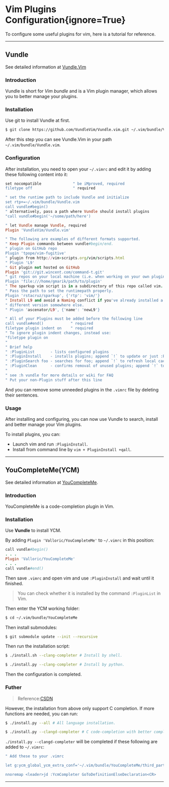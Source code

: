 # Vim Plugins Configuration{ignore=True}

To configure some useful plugins for vim, here is a tutorial for reference.

---

## Vundle

See detailed information at [Vundle.Vim](https://github.com/VundleVim/)

### Introduction

Vundle is short for *Vim bundle* and is a Vim plugin manager, which allows you to better manage your plugins.

### Installation

Use git to install Vundle at first.

```Bash
$ git clone https://github.com/VundleVim/Vundle.vim.git ~/.vim/bundle/Vundle.vim
```

After this step you can see Vundle.Vim in your path `~/.vim/bundle/Vundle.vim`.

### Configuration

After installation, you need to open your `~/.vimrc` and edit it by adding these following content into it:

```Ruby
set nocompatible              " be iMproved, required
filetype off                  " required

" set the runtime path to include Vundle and initialize
set rtp+=~/.vim/bundle/Vundle.vim
call vundle#begin()
" alternatively, pass a path where Vundle should install plugins
"call vundle#begin('~/some/path/here')

" let Vundle manage Vundle, required
Plugin 'VundleVim/Vundle.vim'

" The following are examples of different formats supported.
" Keep Plugin commands between vundle#begin/end.
" plugin on GitHub repo
Plugin 'tpope/vim-fugitive'
" plugin from http://vim-scripts.org/vim/scripts.html
" Plugin 'L9'
" Git plugin not hosted on GitHub
Plugin 'git://git.wincent.com/command-t.git'
" git repos on your local machine (i.e. when working on your own plugin)
Plugin 'file:///home/gmarik/path/to/plugin'
" The sparkup vim script is in a subdirectory of this repo called vim.
" Pass the path to set the runtimepath properly.
Plugin 'rstacruz/sparkup', {'rtp': 'vim/'}
" Install L9 and avoid a Naming conflict if you've already installed a
" different version somewhere else.
" Plugin 'ascenator/L9', {'name': 'newL9'}

" All of your Plugins must be added before the following line
call vundle#end()            " required
filetype plugin indent on    " required
" To ignore plugin indent changes, instead use:
"filetype plugin on
"
" Brief help
" :PluginList       - lists configured plugins
" :PluginInstall    - installs plugins; append `!` to update or just :PluginUpdate
" :PluginSearch foo - searches for foo; append `!` to refresh local cache
" :PluginClean      - confirms removal of unused plugins; append `!` to auto-approve removal
"
" see :h vundle for more details or wiki for FAQ
" Put your non-Plugin stuff after this line
```

And you can remove some unneeded plugins in the `.vimrc` file by deleting their sentences.

### Usage

After installing and configuring, you can now use Vundle to search, install and better manage your Vim plugins.

To install plugins, you can:

* Launch vim and run `:PluginInstall`.
* Install from command line by `vim + PluginInstall +qall`.

---

## YouCompleteMe(YCM)

See detailed information at [YouCompleteMe](https://github.com/ycm-core/YouCompleteMe).

### Introduction

YouCompleteMe is a code-completion plugin in Vim.

### Installation

Use **Vundle** to install YCM.

By adding `Plugin 'Valloric/YouCompleteMe'` to `~/.vimrc` in this position:

```Ruby
call vundle#begin()
. . . 
Plugin 'Valloric/YouCompleteMe'
. . .
call vundle#end()
```

Then save `.vimrc` and open vim and use `:PluginInstall` and wait until it finished.

> You can check whether it is installed by the command `:PluginList` in Vim.

Then enter the YCM working folder:

```Bash
$ cd ~/.vim/bundle/YouCompleteMe
```

Then install submodules:

```Bash
$ git submodule update --init --recursive
```

Then run the installation script:

```Bash
$ ./install.sh --clang-completer # Install by shell.

$ ./install.py --clang-completer # Install by python.
```

Then the configuration is completed.

### Futher

> Reference:[CSDN](https://blog.csdn.net/lyshark_lyshark/article/details/125846994)

However, the installation from above only support C completion. If more functions are needed, you can run:

```Bash
$ ./install.py --all # All language installation.

$ ./install.py --clangd-completer # C code-completion with better completion.
```

`./install.py --clangd-completer` will be completed if these following are added to `~/.vimrc`:

```Ruby
" Add these to your .vimrc

let g:ycm_global_ycm_extra_conf='~/.vim/bundle/YouCompleteMe/third_party/ycmd/.ycm_extra_conf.py'

nnoremap <leader>jd :YcmCompleter GoToDefinitionElseDeclaration<CR>
```

---
